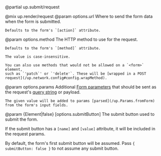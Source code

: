 @partial up.submit/request

@mix up.render/request
  @param options.url
    Where to send the form data when the form is submitted.

    Defaults to the form's `[action]` attribute.

  @param options.method
    The HTTP method to use for the request.

    Defaults to the form's `[method]` attribute.

    The value is case-insensitive.

    You can also use methods that would not be allowed on a `<form>` element,
    such as `'patch`' or `'delete'`. These will be [wrapped in a POST request](/up.network.config#config.wrapMethod).

  @param options.params
    Additional [Form parameters](/up.Params) that should be sent as the request's
    [query string](https://en.wikipedia.org/wiki/Query_string) or payload.

    The given value will be added to params [parsed](/up.Params.fromForm)
    from the form's input fields.

@param {Element|false} [options.submitButton]
  The submit button used to submit the form.

  If the submit button has a `[name]` and `[value]` attribute, it will
  be included in the request params.

  By default, the form's first submit button will be assumed.
  Pass `{ submitButton: false }` to not assume any submit button.
